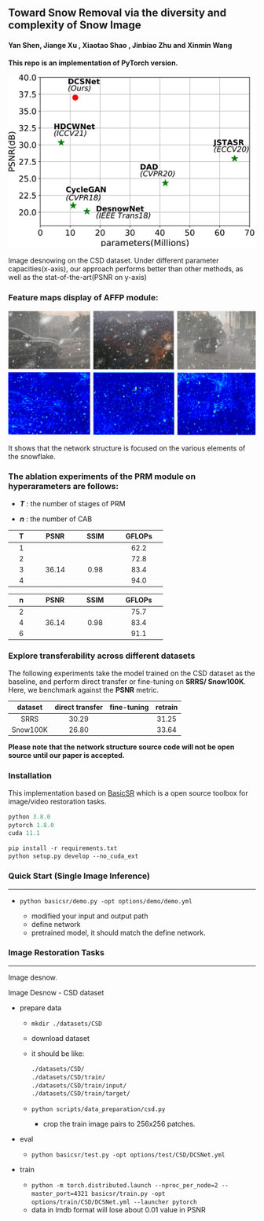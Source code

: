 **Toward Snow Removal via the diversity and complexity of Snow Image**
---
####  **Yan Shen**, **Jiange Xu** , **Xiaotao Shao** , **Jinbiao Zhu** and **Xinmin Wang**

**This repo is an implementation of PyTorch version.**

<img src="./figures/plot.png"  />

Image desnowing on the CSD dataset. Under different parameter capacities(x-axis), our approach performs better than other methods, as well as the stat-of-the-art(PSNR on y-axis)



### Feature maps display of AFFP module:

![feature map](./figures/total1.png)

It shows that the network structure is focused on the various elements of the snowflake.

### The ablation experiments of the PRM module on hyperarameters are follows:

* ***T*** : the number of stages of PRM

* ***n*** : the number of  CAB

|&nbsp;&nbsp;&nbsp;&nbsp;T&nbsp;&nbsp;&nbsp;&nbsp;|&nbsp;&nbsp;&nbsp;&nbsp;PSNR&nbsp;&nbsp;&nbsp;&nbsp;|&nbsp;&nbsp;&nbsp;&nbsp;SSIM&nbsp;&nbsp;&nbsp;&nbsp;|&nbsp;&nbsp;&nbsp;&nbsp;GFLOPs&nbsp;&nbsp;&nbsp;&nbsp;|
| :--: | :---: | :--: | :----: |
|&nbsp;&nbsp;&nbsp;&nbsp;1&nbsp;&nbsp;&nbsp;&nbsp;|&nbsp;&nbsp;&nbsp;&nbsp;&nbsp;&nbsp;&nbsp;&nbsp;|&nbsp;&nbsp;&nbsp;&nbsp;&nbsp;&nbsp;&nbsp;&nbsp;|&nbsp;&nbsp;&nbsp;&nbsp;62.2&nbsp;&nbsp;&nbsp;&nbsp;|
|&nbsp;&nbsp;&nbsp;&nbsp;2&nbsp;&nbsp;&nbsp;&nbsp;|&nbsp;&nbsp;&nbsp;&nbsp;&nbsp;&nbsp;&nbsp;&nbsp;|&nbsp;&nbsp;&nbsp;&nbsp;&nbsp;&nbsp;&nbsp;&nbsp;|&nbsp;&nbsp;&nbsp;&nbsp;72.8&nbsp;&nbsp;&nbsp;&nbsp;|
|&nbsp;&nbsp;&nbsp;&nbsp;3&nbsp;&nbsp;&nbsp;&nbsp;|&nbsp;&nbsp;&nbsp;&nbsp;36.14&nbsp;&nbsp;&nbsp;&nbsp;|&nbsp;&nbsp;&nbsp;&nbsp;0.98&nbsp;&nbsp;&nbsp;&nbsp;|&nbsp;&nbsp;&nbsp;&nbsp;83.4&nbsp;&nbsp;&nbsp;&nbsp;|
|&nbsp;&nbsp;&nbsp;&nbsp;4&nbsp;&nbsp;&nbsp;&nbsp;|&nbsp;&nbsp;&nbsp;&nbsp;&nbsp;&nbsp;&nbsp;&nbsp;|&nbsp;&nbsp;&nbsp;&nbsp;&nbsp;&nbsp;&nbsp;&nbsp;|&nbsp;&nbsp;&nbsp;&nbsp;94.0&nbsp;&nbsp;&nbsp;&nbsp;|

|&nbsp;&nbsp;&nbsp;&nbsp;n&nbsp;&nbsp;&nbsp;&nbsp;|&nbsp;&nbsp;&nbsp;&nbsp;PSNR&nbsp;&nbsp;&nbsp;&nbsp;|&nbsp;&nbsp;&nbsp;&nbsp;SSIM&nbsp;&nbsp;&nbsp;&nbsp;|&nbsp;&nbsp;&nbsp;&nbsp;GFLOPs&nbsp;&nbsp;&nbsp;&nbsp;|
| :--: | :---: | :--: | :----: |
|&nbsp;&nbsp;&nbsp;&nbsp;2&nbsp;&nbsp;&nbsp;&nbsp;|&nbsp;&nbsp;&nbsp;&nbsp;&nbsp;&nbsp;&nbsp;&nbsp;|&nbsp;&nbsp;&nbsp;&nbsp;&nbsp; &nbsp;&nbsp;&nbsp;|&nbsp;&nbsp;&nbsp;&nbsp;75.7&nbsp;&nbsp;&nbsp;&nbsp;|
|&nbsp;&nbsp;&nbsp;&nbsp;4&nbsp;&nbsp;&nbsp;&nbsp;|&nbsp;&nbsp;&nbsp;&nbsp;36.14&nbsp;&nbsp;&nbsp;&nbsp;| &nbsp;&nbsp;&nbsp;&nbsp;0.98&nbsp;&nbsp;&nbsp;&nbsp;|&nbsp;&nbsp;&nbsp;&nbsp;83.4&nbsp;&nbsp;&nbsp;&nbsp;|
|&nbsp;&nbsp;&nbsp;&nbsp;6&nbsp;&nbsp;&nbsp;&nbsp;|&nbsp;&nbsp;&nbsp;&nbsp;&nbsp;&nbsp;&nbsp;&nbsp;|&nbsp;&nbsp;&nbsp;&nbsp;&nbsp;&nbsp;&nbsp;&nbsp;|&nbsp;&nbsp;&nbsp;&nbsp;91.1&nbsp;&nbsp;&nbsp;&nbsp;|



### Explore transferability across different datasets

The following experiments take the model trained on the CSD dataset as the baseline, and perform direct transfer or fine-tuning on **SRRS/ Snow100K**. Here, we benchmark against the **PSNR** metric.

| dataset  | direct transfer | fine-tuning | retrain |
| :------: | :-------------: | :---------: | :-----: |
|   SRRS   |      30.29      |             |  31.25  |
| Snow100K |      26.80      |             |  33.64  |



**Please note that the network structure source code will not be open source until our paper is accepted.**

### Installation

This implementation based on [BasicSR](https://github.com/xinntao/BasicSR) which is a open source toolbox for image/video restoration tasks. 

```python
python 3.8.0
pytorch 1.8.0
cuda 11.1
```

```
pip install -r requirements.txt
python setup.py develop --no_cuda_ext
```

### Quick Start (Single Image Inference)

---

* ```python basicsr/demo.py -opt options/demo/demo.yml```

  * modified your input and output path
  * define network
  * pretrained model, it should match the define network.

     

### Image Restoration Tasks

---

Image desnow.

Image Desnow - CSD dataset 


* prepare data

  * ```mkdir ./datasets/CSD ```
  
  * download dataset
  * it should be like:
  
    ```bash
    ./datasets/CSD/
    ./datasets/CSD/train/
    ./datasets/CSD/train/input/
    ./datasets/CSD/train/target/
    ```
  
  * ```python scripts/data_preparation/csd.py```
  
    * crop the train image pairs to 256x256 patches.


* eval
  * ```python basicsr/test.py -opt options/test/CSD/DCSNet.yml  ```

* train

  * ```python -m torch.distributed.launch --nproc_per_node=2 --master_port=4321 basicsr/train.py -opt options/train/CSD/DCSNet.yml --launcher pytorch```
  * data in lmdb format will lose about 0.01 value in PSNR

